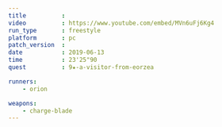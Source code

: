 ```yaml
---
title          :
video          : https://www.youtube.com/embed/MVn6uFj6Kg4
run_type       : freestyle
platform       : pc
patch_version  : 
date           : 2019-06-13
time           : 23'25"90
quest          : 9★-a-visitor-from-eorzea

runners:
    - orion

weapons:
    - charge-blade
---
```

